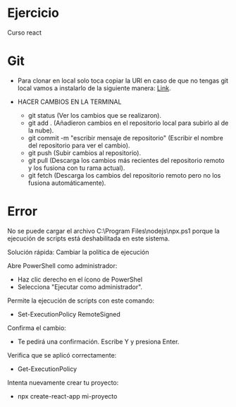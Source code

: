 # Ejercicio
Curso react
                                               
# Git
- Para clonar en local solo toca copiar la URl en caso de que no tengas git local vamos a instalarlo de la siguiente manera: [Link](https://youtu.be/ChVqT1MrAsM?si=PNs4ZVln0gvvztjo).

- HACER CAMBIOS EN LA TERMINAL
    - git status (Ver los cambios que se realizaron).
    - git add . (Añadieron cambios en el repositorio local para subirlo al de la nube).
    - git commit -m "escribir mensaje de repositorio" (Escribir el nombre del repositorio para ver el cambio).
    - git push (Subir cambios al repositorio).
    - git pull (Descarga los cambios más recientes del repositorio remoto y los fusiona con tu rama actual).
    - git fetch (Descarga los cambios del repositorio remoto pero no los fusiona automáticamente).


# Error

No se puede cargar el archivo C:\Program Files\nodejs\npx.ps1 porque la ejecución de scripts está deshabilitada en este sistema.

Solución rápida: Cambiar la política de ejecución

Abre PowerShell como administrador:

- Haz clic derecho en el ícono de PowerShel
- Selecciona "Ejecutar como administrador".

Permite la ejecución de scripts con este comando:

- Set-ExecutionPolicy RemoteSigned

Confirma el cambio:

- Te pedirá una confirmación. Escribe Y y presiona Enter.

Verifica que se aplicó correctamente:

- Get-ExecutionPolicy
 
Intenta nuevamente crear tu proyecto:

- npx create-react-app mi-proyecto
